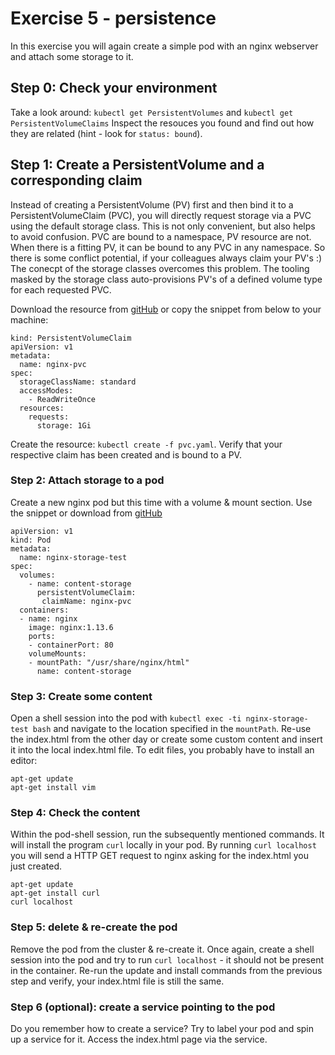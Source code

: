 # Exercise 5 - persistence

In this exercise you will again create a simple pod with an nginx webserver and attach some storage to it.

## Step 0: Check your environment
Take a look around: `kubectl get PersistentVolumes` and `kubectl get PersistentVolumeClaims`
Inspect the resouces you found and find out how they are related (hint - look for `status: bound`).

## Step 1: Create a PersistentVolume and a corresponding claim
Instead of creating a PersistentVolume (PV) first and then bind it to a PersistentVolumeClaim (PVC), you will directly request storage via a PVC using the default storage class.
This is not only convenient, but also helps to avoid confusion. PVC are bound to a namespace, PV resource are not. When there is a fitting PV, it can be bound to any PVC in any namespace. So there is some conflict potential, if your colleagues always claim your PV's :)
The conecpt of the storage classes overcomes this problem. The tooling masked by the storage class auto-provisions PV's of a defined volume type for each requested PVC.

Download the resource from [gitHub](https://github.wdf.sap.corp/raw/D051945/docker-k8s-training/master/kubernetes/pvc.yaml) or copy the snippet from below to your machine:

```
kind: PersistentVolumeClaim
apiVersion: v1
metadata:
  name: nginx-pvc
spec:
  storageClassName: standard
  accessModes:
    - ReadWriteOnce
  resources:
    requests:
      storage: 1Gi
```

Create the resource: `kubectl create -f pvc.yaml`. Verify that your respective claim has been created and is bound to a PV.

### Step 2: Attach storage to a pod
Create a new nginx pod but this time with a volume & mount section. Use the snippet or download from [gitHub](https://github.wdf.sap.corp/raw/D051945/docker-k8s-training/master/kubernetes/pod_with_pvc.yaml)

```
apiVersion: v1
kind: Pod
metadata:
  name: nginx-storage-test
spec:
  volumes:
    - name: content-storage
      persistentVolumeClaim:
       claimName: nginx-pvc
  containers:
  - name: nginx
    image: nginx:1.13.6
    ports:
    - containerPort: 80
    volumeMounts:
    - mountPath: "/usr/share/nginx/html"
      name: content-storage
```

### Step 3: Create some content
Open a shell session into the pod with `kubectl exec -ti nginx-storage-test bash` and navigate to the location specified in the `mountPath`.
Re-use the index.html from the other day or create some custom content and insert it into the local index.html file. To edit files, you probably have to install an editor:
```
apt-get update
apt-get install vim
```

### Step 4: Check the content
Within the pod-shell session, run the subsequently mentioned commands. It will install the program `curl` locally in your pod. By running `curl localhost` you will send a  HTTP GET request to nginx asking for the index.html you just created.
```
apt-get update
apt-get install curl
curl localhost
```

### Step 5: delete & re-create the pod
Remove the pod from the cluster & re-create it. Once again, create a shell session into the pod and try to run `curl localhost` - it should not be present in the container. Re-run the update and install commands from the previous step and verify, your index.html file is still the same.

### Step 6 (optional): create a service pointing to the pod
Do you remember how to create a service? Try to label your pod and spin up a service for it. Access the index.html page via the service.
